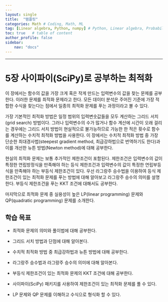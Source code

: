 ```yaml
---
---
layout: single
title:  "탬플릿"
categories: Math # Coding, Math, ML
tag: [Linear algebra, Python, numpy] # Python, Linear algebra, Probabilities
toc: true   # table of content
author_profile: false
sidebar:
    nav: "docs"
---
```


---

<head>
  <style>
    table.dataframe {
      white-space: normal;
      width: 100%;
      height: 240px;
      display: block;
      overflow: auto;
      font-family: Arial, sans-serif;
      font-size: 0.9rem;
      line-height: 20px;
      text-align: center;
      border: 0px !important;
    }

    table.dataframe th {
      text-align: center;
      font-weight: bold;
      padding: 8px;
    }

    table.dataframe td {
      text-align: center;
      padding: 8px;
    }

    table.dataframe tr:hover {
      background: #b8d1f3; 
    }

    .output_prompt {
      overflow: auto;
      font-size: 0.9rem;
      line-height: 1.45;
      border-radius: 0.3rem;
      -webkit-overflow-scrolling: touch;
      padding: 0.8rem;
      margin-top: 0;
      margin-bottom: 15px;
      font: 1rem Consolas, "Liberation Mono", Menlo, Courier, monospace;
      color: $code-text-color;
      border: solid 1px $border-color;
      border-radius: 0.3rem;
      word-break: normal;
      white-space: pre;
    }

  .dataframe tbody tr th:only-of-type {
      vertical-align: middle;
  }

  .dataframe tbody tr th {
      vertical-align: top;
  }

  .dataframe thead th {
      text-align: center !important;
      padding: 8px;
  }

  .page__content p {
      margin: 0 0 0px !important;
  }

  .page__content p > strong {
    font-size: 0.8rem !important;
  }

  </style>
</head>


# 5장 사이파이(SciPy)로 공부하는 최적화


이 장에서는 함수의 값을 가장 크게 혹은 작게 만드는 입력변수의 값을 찾는 문제를 공부한다. 이러한 문제를 최적화 문제라고 한다. 모든 데이터 분석은 주어진 기준에 가장 적합한 수식을 찾는다는 점에서 일종의 최적화 문제를 푸는 과정이라고 볼 수 있다. 



가장 기본적인 최적화 방법은 일정 범위의 입력변숫값들을 모두 계산하는 그리드 서치(grid search) 방법이다. 그러나 입력변수의 수가 많거나 함수 계산에 시간이 오래 걸리는 경우에는 그리드 서치 방법이 현실적으로 불가능하므로 가능한 한 적은 횟수로 함수를 계산하는 수치적 최적화 방법을 사용한다. 이 장에서는 수치적 최적화 방법 중 가장 단순한 최대경사법(steepest gradient method, 최급강하법으로 번역하기도 한다)과 이를 개선한 뉴튼 방법(Newton method)에 대해 공부한다. 



현실의 최적화 문제는 보통 추가적인 제한조건이 포함된다. 제한조건은 입력변수의 값이 특정한 연립방정식을 만족해야 하는 등식 제한조건과 입력변수의 값이 특정한 연립부등식을 만족해야 하는 부등식 제한조건이 있다. 우선 라그랑주 승수법을 이용하여 등식 제한조건이 있는 최적화 문제를 푸는 방법에 대해 알아보고 라그랑주 승수의 의미를 설명한다. 부등식 제한조건을 푸는 KKT 조건에 대해서도 공부한다.



마지막으로 최적화 문제 중 실용성이 높은 LP(linear programming) 문제와 QP(quadratic programming) 문제를 소개한다.


## 학습 목표


* 최적화 문제의 의미와 풀이법에 대해 공부한다.

* 그리드 서치 방법과 단점에 대해 알아본다.

* 수치적 최적화 방법 중 최급강하법과 뉴튼 방법에 대해 공부한다.

* 라그랑주 승수법과 라그랑주 승수의 의미에 대해 알아본다.

* 부등식 제한조건이 있는 최적화 문제의 KKT 조건에 대해 공부한다.

* 사이파이(SciPy) 패키지를 사용하여 제한조건이 있는 최적화 문제를 풀 수 있다.

* LP 문제와 QP 문제를 이해하고 수식으로 형식화 할 수 있다.


